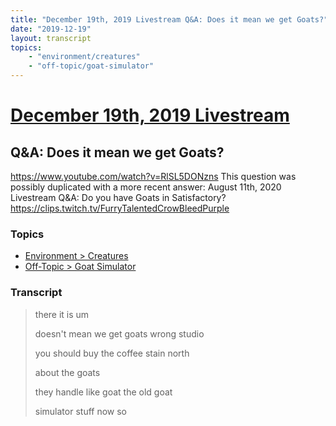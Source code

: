 ```yaml
---
title: "December 19th, 2019 Livestream Q&A: Does it mean we get Goats?"
date: "2019-12-19"
layout: transcript
topics:
    - "environment/creatures"
    - "off-topic/goat-simulator"
---
```

# [December 19th, 2019 Livestream](../2019-12-19.md)
## Q&A: Does it mean we get Goats?
https://www.youtube.com/watch?v=RlSL5DONzns
This question was possibly duplicated with a more recent answer: August 11th, 2020 Livestream Q&A: Do you have Goats in Satisfactory? https://clips.twitch.tv/FurryTalentedCrowBleedPurple


### Topics
* [Environment > Creatures](../topics/environment/creatures.md)
* [Off-Topic > Goat Simulator](../topics/off-topic/goat-simulator.md)

### Transcript

> there it is um
>
> doesn't mean we get goats wrong studio
>
> you should buy the coffee stain north
>
> about the goats
>
> they handle like goat the old goat
>
> simulator stuff now so
